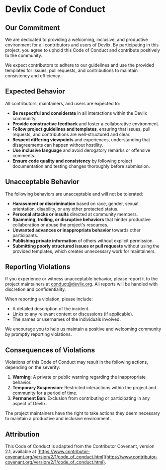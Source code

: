 # Devlix Code of Conduct

## Our Commitment

We are dedicated to providing a welcoming, inclusive, and productive environment for all contributors and users of Devlix. By participating in this project, you agree to uphold this Code of Conduct and contribute positively to the community. 

We expect contributors to adhere to our guidelines and use the provided templates for issues, pull requests, and contributions to maintain consistency and efficiency.

## Expected Behavior

All contributors, maintainers, and users are expected to:

- **Be respectful and considerate** in all interactions within the Devlix community.
- **Provide constructive feedback** and foster a collaborative environment.
- **Follow project guidelines and templates**, ensuring that issues, pull requests, and contributions are well-structured and clear.
- **Respect differing viewpoints** and experiences, understanding that disagreements can happen without hostility.
- **Use inclusive language** and avoid derogatory remarks or offensive comments.
- **Ensure code quality and consistency** by following project documentation and testing changes thoroughly before submission.

## Unacceptable Behavior

The following behaviors are unacceptable and will not be tolerated:

- **Harassment or discrimination** based on race, gender, sexual orientation, disability, or any other protected status.
- **Personal attacks or insults** directed at community members.
- **Spamming, trolling, or disruptive behaviors** that hinder productive collaboration or abuse the project's resources.
- **Unwanted advances or inappropriate behavior** towards other participants.
- **Publishing private information** of others without explicit permission.
- **Submitting poorly structured issues or pull requests** without using the provided templates, which creates unnecessary work for maintainers.

## Reporting Violations

If you experience or witness unacceptable behavior, please report it to the project maintainers at [conduct@devlix.org](mailto:conduct@devlix.org). All reports will be handled with discretion and confidentiality.

When reporting a violation, please include:

- A detailed description of the incident.
- Links to any relevant content or discussions (if applicable).
- The names or usernames of the individuals involved.

We encourage you to help us maintain a positive and welcoming community by promptly reporting violations.

## Consequences of Violations

Violations of this Code of Conduct may result in the following actions, depending on the severity:

1. **Warning**: A private or public warning regarding the inappropriate behavior.
2. **Temporary Suspension**: Restricted interactions within the project and community for a period of time.
3. **Permanent Ban**: Exclusion from contributing or participating in any aspect of Devlix.

The project maintainers have the right to take actions they deem necessary to maintain a productive and inclusive environment.

## Attribution

This Code of Conduct is adapted from the Contributor Covenant, version 2.1, available at [https://www.contributor-covenant.org/version/2/1/code_of_conduct.html](https://www.contributor-covenant.org/version/2/1/code_of_conduct.html).

